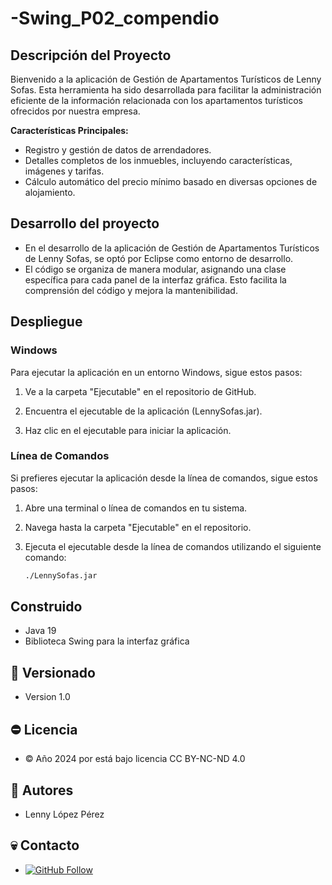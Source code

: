# -Swing_P02_compendio

## Descripción del Proyecto

Bienvenido a la aplicación de Gestión de Apartamentos Turísticos de Lenny Sofas. Esta herramienta ha sido desarrollada para facilitar la administración eficiente de la información relacionada con los apartamentos turísticos ofrecidos por nuestra empresa.

**Características Principales:**
- Registro y gestión de datos de arrendadores.
- Detalles completos de los inmuebles, incluyendo características, imágenes y tarifas.
- Cálculo automático del precio mínimo basado en diversas opciones de alojamiento.

## Desarrollo del proyecto
- En el desarrollo de la aplicación de Gestión de Apartamentos Turísticos de Lenny Sofas, se optó por Eclipse como entorno de desarrollo.
- El código se organiza de manera modular, asignando una clase específica para cada panel de la interfaz gráfica. Esto facilita la comprensión del código y mejora la mantenibilidad.
  
## Despliegue

### Windows

Para ejecutar la aplicación en un entorno Windows, sigue estos pasos:

1. Ve a la carpeta "Ejecutable" en el repositorio de GitHub.

2. Encuentra el ejecutable de la aplicación (LennySofas.jar).

3. Haz clic en el ejecutable para iniciar la aplicación.

### Línea de Comandos

Si prefieres ejecutar la aplicación desde la línea de comandos, sigue estos pasos:

1. Abre una terminal o línea de comandos en tu sistema.

2. Navega hasta la carpeta "Ejecutable" en el repositorio.

3. Ejecuta el ejecutable desde la línea de comandos utilizando el siguiente comando:
   
   ```bash
   ./LennySofas.jar

## Construido

- Java 19
- Biblioteca Swing para la interfaz gráfica

## 🦶 Versionado

- Version 1.0

## ⛔ Licencia

- © Año 2024 por está bajo licencia CC BY-NC-ND 4.0

## 🤴 Autores

- Lenny López Pérez

## 💀 Contacto

- [![GitHub Follow](https://img.shields.io/badge/Connect-polodepelea-blue.svg?logo=Github&longCache=true&style=social&label=Follow)](https://github.com/polodepelea)
